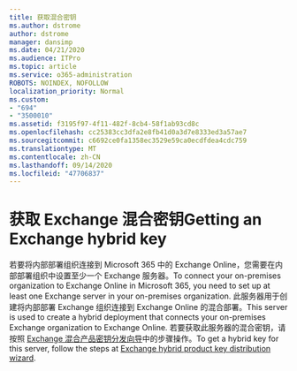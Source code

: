 ```yaml
---
title: 获取混合密钥
ms.author: dstrome
author: dstrome
manager: dansimp
ms.date: 04/21/2020
ms.audience: ITPro
ms.topic: article
ms.service: o365-administration
ROBOTS: NOINDEX, NOFOLLOW
localization_priority: Normal
ms.custom:
- "694"
- "3500010"
ms.assetid: f3195f97-4f11-482f-8cb4-58f1ab93cd8c
ms.openlocfilehash: cc25383cc3dfa2e8fb41d0a3d7e8333ed3a57ae7
ms.sourcegitcommit: c6692ce0fa1358ec3529e59ca0ecdfdea4cdc759
ms.translationtype: MT
ms.contentlocale: zh-CN
ms.lasthandoff: 09/14/2020
ms.locfileid: "47706837"
---
```

# <a name="getting-an-exchange-hybrid-key"></a><span data-ttu-id="4279b-102">获取 Exchange 混合密钥</span><span class="sxs-lookup"><span data-stu-id="4279b-102">Getting an Exchange hybrid key</span></span>

<span data-ttu-id="4279b-103">若要将内部部署组织连接到 Microsoft 365 中的 Exchange Online，您需要在内部部署组织中设置至少一个 Exchange 服务器。</span><span class="sxs-lookup"><span data-stu-id="4279b-103">To connect your on-premises organization to Exchange Online in Microsoft 365, you need to set up at least one Exchange server in your on-premises organization.</span></span> <span data-ttu-id="4279b-104">此服务器用于创建将内部部署 Exchange 组织连接到 Exchange Online 的混合部署。</span><span class="sxs-lookup"><span data-stu-id="4279b-104">This server is used to create a hybrid deployment that connects your on-premises Exchange organization to Exchange Online.</span></span> <span data-ttu-id="4279b-105">若要获取此服务器的混合密钥，请按照 [Exchange 混合产品密钥分发向导](https://aka.ms/hybridkey)中的步骤操作。</span><span class="sxs-lookup"><span data-stu-id="4279b-105">To get a hybrid key for this server, follow the steps at [Exchange hybrid product key distribution wizard](https://aka.ms/hybridkey).</span></span>
  